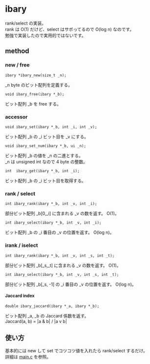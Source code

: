 # ibary

rank/select の実装。  
rank は O(1) だけど、select はサボってるので O(log n) なのです。  
勉強で実装したので実用的ではないです。  

## method
### new / free

    ibary *ibary_new(size_t _n);

_n byte のビット配列を定義する。

    void ibary_free(ibary *_b);

ビット配列 _b を free する。

### accessor

    void ibary_set(ibary *_b, int _i, int _v);

ビット配列 _b の _i ビット目を _v にする。

    void ibary_set_num(ibary *_b, ui _n);

ビット配列 _b の値を _n の二進とする。  
_n は unsigned int なので 4 byte の整数。  

    int  ibary_get(ibary *_b, int _i);

ビット配列 _b の _i ビット目を取得する。


### rank / select

    int ibary_rank(ibary *_b, int _v, int _i);

部分ビット配列 _b[0,_i] に含まれる _v の数を返す。
O(1)。

    int ibary_select(ibary *_b, int _v, int _i);

ビット配列 _b の _i 番目の _v の位置を返す。
O(log n)。

### irank / iselect

    int ibary_rank(ibary *_b, int _v, int _s, int _t);

部分ビット配列 _b[_s,_t] に含まれる _v の数を返す。
O(1)。

    int ibary_select(ibary *_b, int _v, int _s, int _t);

部分ビット配列 _b[_s, -1] の _i 番目の _v の位置を返す。
O(log n)。

#### Jaccard index

    double ibary_jaccard(ibary *_a, ibary *_b);

ビット配列 _a, _b の Jaccard 係数を返す。  
Jaccard(a, b) = |a & b| / |a v b|


## 使い方

基本的には new して set でコツコツ値を入れたら rank/select するだけ。  
詳細は [main.c][main] を参照。

[main]: https://github.com/masakazu-ishihata/ibary/blob/master/main.c "main.c"

